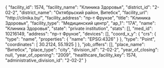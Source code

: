 {
    "facility_id": 1574,
    "facility_name": "Клиника Здоровья",
    "district_id": "2-02-2",
    "district_name": "Октябрьский район, Витебск",
    "facility_url": "http:\/\/clinika.by\/",
    "facility_address": "пр-т Фрунзе",
    "title": "Клиника Здоровья",
    "facility_type": "Медицинский центр",
    "ap_1": "17А",
    "name": "Клиника Здоровья",
    "state": "private institution",
    "stats": [],
    "med_id": 10216149,
    "address": "пр-т Фрунзе",
    "devices": [],
    "coord_x_y": {
        "crs": {
            "type": "name",
            "properties": {
                "name": "EPSG:4326"
            }
        },
        "type": "Point",
        "coordinates": [
            30.2124,
            55.1925
        ]
    },
    "job_offers": [],
    "place_name": "Витебск",
    "place_type": "city",
    "division_id": "2-02-2",
    "year_of_closing": null,
    "year_of_opening": "2009",
    "healthcare_facility_key": 1574,
    "administrative_division_id": "2-02-2"
}